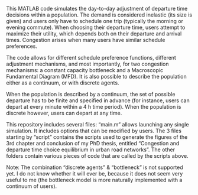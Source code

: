 This MATLAB code simulates the day-to-day adjustment of departure time decisions within a population. The demand is considered inelastic (its size is given) and users only have to schedule one trip (typically the morning or evening commute). When choosing their departure time, users attempt to maximize their utility, which depends both on their departure and arrival times. Congestion arises when many users have similar schedule preferences.

The code allows for different schedule preference functions, different adjustment mechanisms, and most importantly, for two congestion mechanisms: a constant capacity bottleneck and a Macroscopic Fundamental Diagram (MFD). It is also possible to describe the population either as a continuum, or with discrete agents.

When the population is described by a continuum, the set of possible departure has to be finite and specified in advance (for instance, users can depart at every minute within a 4 h time period). When the population is discrete however, users can depart at any time.

This repository includes several files:
“main.m” allows launching any single simulation. It includes options that can be modified by users.
The 3 files starting by “script” contains the scripts used to generate the figures of the 3rd chapter and conclusion of my PhD thesis, entitled “Congestion and departure time choice equilibrium in urban road networks”.
The other folders contain various pieces of code that are called by the scripts above.

Note: The combination “discrete agents” & “bottleneck” is not supported yet. I do not know whether it will ever be, because it does not seem very useful to me (the bottleneck model is more naturally implemented with a continuum of users).
